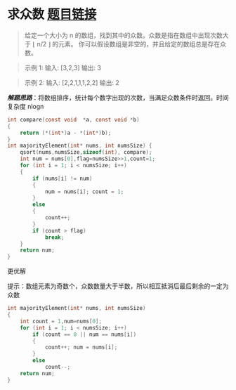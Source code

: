 ﻿# 求众数 [题目链接](https://leetcode-cn.com/problems/majority-element/)

> 给定一个大小为 n 的数组，找到其中的众数。众数是指在数组中出现次数大于 ⌊ n/2 ⌋ 的元素。
>你可以假设数组是非空的，并且给定的数组总是存在众数。

>示例 1:
>输入: [3,2,3]
>输出: 3

>示例 2:
>输入: [2,2,1,1,1,2,2]
>输出: 2

***解题思路***：将数组排序，统计每个数字出现的次数，当满足众数条件时返回。时间复杂度 nlogn
```c
int compare(const void  *a, const void *b)
{
	return (*(int*)a - *(int*)b);
}
int majorityElement(int* nums, int numsSize) {
	qsort(nums,numsSize,sizeof(int), compare);
	int num = nums[0],flag=numsSize>>1,count=1;
	for (int i = 1; i < numsSize; i++)
	{
		if (nums[i] != num)
		{
			num = nums[i]; count = 1;
		}
		else
		{
			count++;
		}
		if (count > flag)
			break;
	}
	return num; 
}
```
更优解

提示：数组元素为奇数个，众数数量大于半数，所以相互抵消后最后剩余的一定为众数
```c
int majorityElement(int* nums, int numsSize)
{
	int count = 1,num=nums[0];
	for (int i = 1; i < numsSize; i++)
		if (count == 0 || num == nums[i])
		{
			count++; num = nums[i];
		}
		else
			count--;
	return num;
}
```

